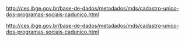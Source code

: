 http://ces.ibge.gov.br/base-de-dados/metadados/mds/cadastro-unico-dos-programas-sociais-cadunico.html

http://ces.ibge.gov.br/base-de-dados/metadados/mds/cadastro-unico-dos-programas-sociais-cadunico.html
